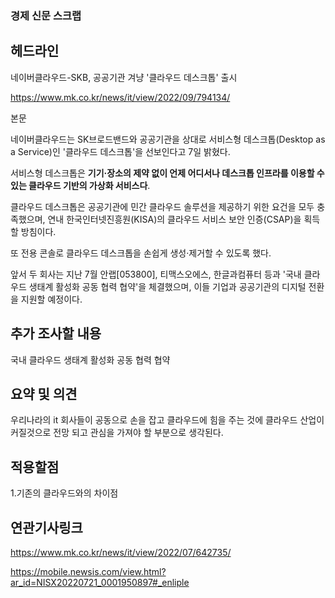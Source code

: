 ### 경제 신문 스크랩


헤드라인
---
네이버클라우드-SKB, 공공기관 겨냥 '클라우드 데스크톱' 출시

https://www.mk.co.kr/news/it/view/2022/09/794134/


본문

네이버클라우드는 SK브로드밴드와 공공기관을 상대로 서비스형 데스크톱(Desktop as a Service)인 '클라우드 데스크톱'을 선보인다고 7일 밝혔다.

서비스형 데스크톱은  __기기·장소의 제약 없이 언제 어디서나 데스크톱 인프라를 이용할 수 있는 클라우드 기반의 가상화 서비스다__.

클라우드 데스크톱은 공공기관에 민간 클라우드 솔루션을 제공하기 위한 요건을 모두 충족했으며, 연내 한국인터넷진흥원(KISA)의 클라우드 서비스 보안 인증(CSAP)을 획득할 방침이다.

또 전용 콘솔로 클라우드 데스크톱을 손쉽게 생성·제거할 수 있도록 했다.

앞서 두 회사는 지난 7월 안랩[053800], 티맥스오에스, 한글과컴퓨터 등과 '국내 클라우드 생태계 활성화 공동 협력 협약'을 체결했으며, 이들 기업과 공공기관의 디지털 전환을 지원할 예정이다.

추가 조사할 내용
---

국내 클라우드 생태계 활성화 공동 협력 협약

요약 및 의견
---
우리나라의 it 회사들이 공동으로 손을 잡고 클라우드에 힘을 주는 것에 클라우드 산업이 커질것으로 전망 되고 관심을 가져야 할 부분으로 생각된다.


적용할점
---
1.기존의 클라우드와의 차이점




연관기사링크
---

https://www.mk.co.kr/news/it/view/2022/07/642735/

https://mobile.newsis.com/view.html?ar_id=NISX20220721_0001950897#_enliple